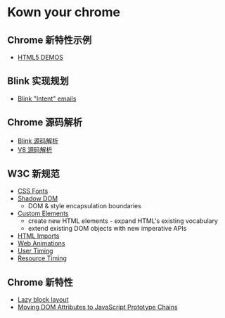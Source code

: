 # Kown your chrome

## Chrome 新特性示例

* [HTML5 DEMOS](https://html5-demos.appspot.com/)


## Blink 实现规划

* [Blink "Intent" emails](https://docs.google.com/spreadsheet/ccc?key=0AjGgk26K1Cc-dEIySWlPNmFHMWlCUGxIQkstZXJ3clE#gid=0)

## Chrome 源码解析

* [Blink 源码解析](https://github.com/yuanyan/kownyourchrome/tree/master/Blink)
* [V8 源码解析](https://github.com/yuanyan/kownyourchrome/tree/master/V8)

## W3C 新规范
* [CSS Fonts](http://dev.w3.org/csswg/css-fonts/)
* [Shadow DOM](https://dvcs.w3.org/hg/webcomponents/raw-file/tip/spec/shadow/index.html) 
  * DOM & style encapsulation boundaries
* [Custom Elements](https://dvcs.w3.org/hg/webcomponents/raw-file/tip/spec/custom/index.html)
  * create new HTML elements - expand HTML's existing vocabulary
  * extend existing DOM objects with new imperative APIs
* [HTML Imports](https://dvcs.w3.org/hg/webcomponents/raw-file/tip/spec/imports/index.html)
* [Web Animations](https://dvcs.w3.org/hg/FXTF/raw-file/default/web-anim/index.html)
* [User Timing](http://w3c-test.org/webperf/specs/UserTiming/)
* [Resource Timing](http://www.w3.org/TR/2011/WD-resource-timing-20110524/)

## Chrome 新特性
* [Lazy block layout](https://docs.google.com/document/d/1-tbcMJV8wNbX2g5ehNIcE_1W7Kj_B3g9w1BrUgHnh3U/edit)
* [Moving DOM Attributes to JavaScript Prototype Chains](https://docs.google.com/document/d/1jwA8mtClwxI-QJuHT7872Z0pxpZz8PBkf2bGAbsUtqs/edit#)
